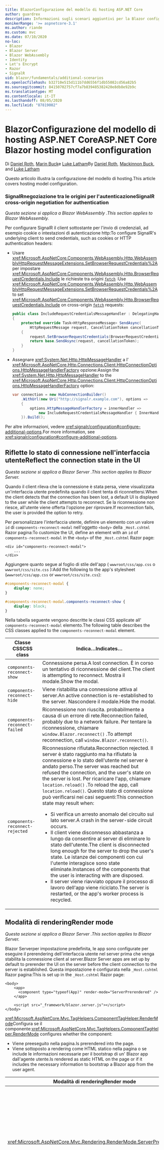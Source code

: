 ```yaml
---
title: BlazorConfigurazione del modello di hosting ASP.NET Core
author: guardrex
description: Informazioni sugli scenari aggiuntivi per la Blazor configurazione del modello di hosting di ASP.NET Core.
monikerRange: '>= aspnetcore-3.1'
ms.author: riande
ms.custom: mvc
ms.date: 07/10/2020
no-loc:
- Blazor
- Blazor Server
- Blazor WebAssembly
- Identity
- Let's Encrypt
- Razor
- SignalR
uid: blazor/fundamentals/additional-scenarios
ms.openlocfilehash: b32710e515d111b7dd6556f1db55082cd56a82b5
ms.sourcegitcommit: 84150702757cf7a7b839485382420e8db8e92b9c
ms.translationtype: MT
ms.contentlocale: it-IT
ms.lasthandoff: 08/05/2020
ms.locfileid: "87819002"
---
```

# <a name="aspnet-core-no-locblazor-hosting-model-configuration"></a><span data-ttu-id="e8308-103">BlazorConfigurazione del modello di hosting ASP.NET Core</span><span class="sxs-lookup"><span data-stu-id="e8308-103">ASP.NET Core Blazor hosting model configuration</span></span>

<span data-ttu-id="e8308-104">Di [Daniel Roth](https://github.com/danroth27), [Marin Buck](https://github.com/MackinnonBuck)e [Luke Latham](https://github.com/guardrex)</span><span class="sxs-lookup"><span data-stu-id="e8308-104">By [Daniel Roth](https://github.com/danroth27), [Mackinnon Buck](https://github.com/MackinnonBuck), and [Luke Latham](https://github.com/guardrex)</span></span>

<span data-ttu-id="e8308-105">Questo articolo illustra la configurazione del modello di hosting.</span><span class="sxs-lookup"><span data-stu-id="e8308-105">This article covers hosting model configuration.</span></span>

### <a name="no-locsignalr-cross-origin-negotiation-for-authentication"></a><span data-ttu-id="e8308-106">SignalRnegoziazione tra le origini per l'autenticazione</span><span class="sxs-lookup"><span data-stu-id="e8308-106">SignalR cross-origin negotiation for authentication</span></span>

<span data-ttu-id="e8308-107">*Questa sezione si applica a Blazor WebAssembly .*</span><span class="sxs-lookup"><span data-stu-id="e8308-107">*This section applies to Blazor WebAssembly.*</span></span>

<span data-ttu-id="e8308-108">Per configurare SignalR il client sottostante per l'invio di credenziali, ad esempio cookie o intestazioni di autenticazione http:</span><span class="sxs-lookup"><span data-stu-id="e8308-108">To configure SignalR's underlying client to send credentials, such as cookies or HTTP authentication headers:</span></span>

* <span data-ttu-id="e8308-109">Usare <xref:Microsoft.AspNetCore.Components.WebAssembly.Http.WebAssemblyHttpRequestMessageExtensions.SetBrowserRequestCredentials%2A> per impostare <xref:Microsoft.AspNetCore.Components.WebAssembly.Http.BrowserRequestCredentials.Include> le richieste tra origini [`fetch`](https://developer.mozilla.org/docs/Web/API/Fetch_API/Using_Fetch) :</span><span class="sxs-lookup"><span data-stu-id="e8308-109">Use <xref:Microsoft.AspNetCore.Components.WebAssembly.Http.WebAssemblyHttpRequestMessageExtensions.SetBrowserRequestCredentials%2A> to set <xref:Microsoft.AspNetCore.Components.WebAssembly.Http.BrowserRequestCredentials.Include> on cross-origin [`fetch`](https://developer.mozilla.org/docs/Web/API/Fetch_API/Using_Fetch) requests:</span></span>

  ```csharp
  public class IncludeRequestCredentialsMessageHandler : DelegatingHandler
  {
      protected override Task<HttpResponseMessage> SendAsync(
          HttpRequestMessage request, CancellationToken cancellationToken)
      {
          request.SetBrowserRequestCredentials(BrowserRequestCredentials.Include);
          return base.SendAsync(request, cancellationToken);
      }
  }
  ```

* <span data-ttu-id="e8308-110">Assegnare <xref:System.Net.Http.HttpMessageHandler> a l' <xref:Microsoft.AspNetCore.Http.Connections.Client.HttpConnectionOptions.HttpMessageHandlerFactory> opzione:</span><span class="sxs-lookup"><span data-stu-id="e8308-110">Assign the <xref:System.Net.Http.HttpMessageHandler> to the <xref:Microsoft.AspNetCore.Http.Connections.Client.HttpConnectionOptions.HttpMessageHandlerFactory> option:</span></span>

  ```csharp
  var connection = new HubConnectionBuilder()
      .WithUrl(new Uri("http://signalr.example.com"), options =>
      {
          options.HttpMessageHandlerFactory = innerHandler => 
              new IncludeRequestCredentialsMessageHandler { InnerHandler = innerHandler };
      }).Build();
  ```

<span data-ttu-id="e8308-111">Per altre informazioni, vedere <xref:signalr/configuration#configure-additional-options>.</span><span class="sxs-lookup"><span data-stu-id="e8308-111">For more information, see <xref:signalr/configuration#configure-additional-options>.</span></span>

## <a name="reflect-the-connection-state-in-the-ui"></a><span data-ttu-id="e8308-112">Riflette lo stato di connessione nell'interfaccia utente</span><span class="sxs-lookup"><span data-stu-id="e8308-112">Reflect the connection state in the UI</span></span>

<span data-ttu-id="e8308-113">*Questa sezione si applica a Blazor Server .*</span><span class="sxs-lookup"><span data-stu-id="e8308-113">*This section applies to Blazor Server.*</span></span>

<span data-ttu-id="e8308-114">Quando il client rileva che la connessione è stata persa, viene visualizzata un'interfaccia utente predefinita quando il client tenta di riconnettersi.</span><span class="sxs-lookup"><span data-stu-id="e8308-114">When the client detects that the connection has been lost, a default UI is displayed to the user while the client attempts to reconnect.</span></span> <span data-ttu-id="e8308-115">Se la riconnessione non riesce, all'utente viene offerta l'opzione per riprovare.</span><span class="sxs-lookup"><span data-stu-id="e8308-115">If reconnection fails, the user is provided the option to retry.</span></span>

<span data-ttu-id="e8308-116">Per personalizzare l'interfaccia utente, definire un elemento con un valore `id` di `components-reconnect-modal` nell'oggetto `<body>` della `_Host.cshtml` Razor pagina:</span><span class="sxs-lookup"><span data-stu-id="e8308-116">To customize the UI, define an element with an `id` of `components-reconnect-modal` in the `<body>` of the `_Host.cshtml` Razor page:</span></span>

```cshtml
<div id="components-reconnect-modal">
    ...
</div>
```

<span data-ttu-id="e8308-117">Aggiungere quanto segue al foglio di stile dell'app ( `wwwroot/css/app.css` o `wwwroot/css/site.css` ):</span><span class="sxs-lookup"><span data-stu-id="e8308-117">Add the following to the app's stylesheet (`wwwroot/css/app.css` or `wwwroot/css/site.css`):</span></span>

```css
#components-reconnect-modal {
    display: none;
}

#components-reconnect-modal.components-reconnect-show {
    display: block;
}
```

<span data-ttu-id="e8308-118">Nella tabella seguente vengono descritte le classi CSS applicate all' `components-reconnect-modal` elemento.</span><span class="sxs-lookup"><span data-stu-id="e8308-118">The following table describes the CSS classes applied to the `components-reconnect-modal` element.</span></span>

| <span data-ttu-id="e8308-119">Classe CSS</span><span class="sxs-lookup"><span data-stu-id="e8308-119">CSS class</span></span>                       | <span data-ttu-id="e8308-120">Indica&hellip;</span><span class="sxs-lookup"><span data-stu-id="e8308-120">Indicates&hellip;</span></span> |
| ------------------------------- | ----------------- |
| `components-reconnect-show`     | <span data-ttu-id="e8308-121">Connessione persa.</span><span class="sxs-lookup"><span data-stu-id="e8308-121">A lost connection.</span></span> <span data-ttu-id="e8308-122">È in corso un tentativo di riconnessione del client.</span><span class="sxs-lookup"><span data-stu-id="e8308-122">The client is attempting to reconnect.</span></span> <span data-ttu-id="e8308-123">Mostra il modale.</span><span class="sxs-lookup"><span data-stu-id="e8308-123">Show the modal.</span></span> |
| `components-reconnect-hide`     | <span data-ttu-id="e8308-124">Viene ristabilita una connessione attiva al server.</span><span class="sxs-lookup"><span data-stu-id="e8308-124">An active connection is re-established to the server.</span></span> <span data-ttu-id="e8308-125">Nascondere il modale.</span><span class="sxs-lookup"><span data-stu-id="e8308-125">Hide the modal.</span></span> |
| `components-reconnect-failed`   | <span data-ttu-id="e8308-126">Riconnessione non riuscita. probabilmente a causa di un errore di rete.</span><span class="sxs-lookup"><span data-stu-id="e8308-126">Reconnection failed, probably due to a network failure.</span></span> <span data-ttu-id="e8308-127">Per tentare la riconnessione, chiamare `window.Blazor.reconnect()` .</span><span class="sxs-lookup"><span data-stu-id="e8308-127">To attempt reconnection, call `window.Blazor.reconnect()`.</span></span> |
| `components-reconnect-rejected` | <span data-ttu-id="e8308-128">Riconnessione rifiutata.</span><span class="sxs-lookup"><span data-stu-id="e8308-128">Reconnection rejected.</span></span> <span data-ttu-id="e8308-129">Il server è stato raggiunto ma ha rifiutato la connessione e lo stato dell'utente nel server è andato perso.</span><span class="sxs-lookup"><span data-stu-id="e8308-129">The server was reached but refused the connection, and the user's state on the server is lost.</span></span> <span data-ttu-id="e8308-130">Per ricaricare l'app, chiamare `location.reload()` .</span><span class="sxs-lookup"><span data-stu-id="e8308-130">To reload the app, call `location.reload()`.</span></span> <span data-ttu-id="e8308-131">Questo stato di connessione può verificarsi nei casi seguenti:</span><span class="sxs-lookup"><span data-stu-id="e8308-131">This connection state may result when:</span></span><ul><li><span data-ttu-id="e8308-132">Si verifica un arresto anomalo del circuito sul lato server.</span><span class="sxs-lookup"><span data-stu-id="e8308-132">A crash in the server-side circuit occurs.</span></span></li><li><span data-ttu-id="e8308-133">Il client viene disconnesso abbastanza a lungo da consentire al server di eliminare lo stato dell'utente.</span><span class="sxs-lookup"><span data-stu-id="e8308-133">The client is disconnected long enough for the server to drop the user's state.</span></span> <span data-ttu-id="e8308-134">Le istanze dei componenti con cui l'utente interagisce sono state eliminate.</span><span class="sxs-lookup"><span data-stu-id="e8308-134">Instances of the components that the user is interacting with are disposed.</span></span></li><li><span data-ttu-id="e8308-135">Il server viene riavviato oppure il processo di lavoro dell'app viene riciclato.</span><span class="sxs-lookup"><span data-stu-id="e8308-135">The server is restarted, or the app's worker process is recycled.</span></span></li></ul> |

## <a name="render-mode"></a><span data-ttu-id="e8308-136">Modalità di rendering</span><span class="sxs-lookup"><span data-stu-id="e8308-136">Render mode</span></span>

<span data-ttu-id="e8308-137">*Questa sezione si applica a Blazor Server .*</span><span class="sxs-lookup"><span data-stu-id="e8308-137">*This section applies to Blazor Server.*</span></span>

<span data-ttu-id="e8308-138">Blazor Serverper impostazione predefinita, le app sono configurate per eseguire il prerendering dell'interfaccia utente nel server prima che venga stabilita la connessione client al server.</span><span class="sxs-lookup"><span data-stu-id="e8308-138">Blazor Server apps are set up by default to prerender the UI on the server before the client connection to the server is established.</span></span> <span data-ttu-id="e8308-139">Questa impostazione è configurata nella `_Host.cshtml` Razor pagina:</span><span class="sxs-lookup"><span data-stu-id="e8308-139">This is set up in the `_Host.cshtml` Razor page:</span></span>

```cshtml
<body>
    <app>
      <component type="typeof(App)" render-mode="ServerPrerendered" />
    </app>

    <script src="_framework/blazor.server.js"></script>
</body>
```

<span data-ttu-id="e8308-140"><xref:Microsoft.AspNetCore.Mvc.TagHelpers.ComponentTagHelper.RenderMode>Configura se il componente:</span><span class="sxs-lookup"><span data-stu-id="e8308-140"><xref:Microsoft.AspNetCore.Mvc.TagHelpers.ComponentTagHelper.RenderMode> configures whether the component:</span></span>

* <span data-ttu-id="e8308-141">Viene preeseguito nella pagina.</span><span class="sxs-lookup"><span data-stu-id="e8308-141">Is prerendered into the page.</span></span>
* <span data-ttu-id="e8308-142">Viene sottoposto a rendering come HTML statico nella pagina o se include le informazioni necessarie per il bootstrap di un' Blazor app dall'agente utente.</span><span class="sxs-lookup"><span data-stu-id="e8308-142">Is rendered as static HTML on the page or if it includes the necessary information to bootstrap a Blazor app from the user agent.</span></span>

| <span data-ttu-id="e8308-143">Modalità di rendering</span><span class="sxs-lookup"><span data-stu-id="e8308-143">Render mode</span></span> | <span data-ttu-id="e8308-144">Descrizione</span><span class="sxs-lookup"><span data-stu-id="e8308-144">Description</span></span> |
| --- | --- |
| <xref:Microsoft.AspNetCore.Mvc.Rendering.RenderMode.ServerPrerendered> | <span data-ttu-id="e8308-145">Esegue il rendering del componente in HTML statico e include un marcatore per un' Blazor Server app.</span><span class="sxs-lookup"><span data-stu-id="e8308-145">Renders the component into static HTML and includes a marker for a Blazor Server app.</span></span> <span data-ttu-id="e8308-146">Quando l'agente utente viene avviato, questo marcatore viene usato per il bootstrap di un' Blazor app.</span><span class="sxs-lookup"><span data-stu-id="e8308-146">When the user-agent starts, this marker is used to bootstrap a Blazor app.</span></span> |
| <xref:Microsoft.AspNetCore.Mvc.Rendering.RenderMode.Server> | <span data-ttu-id="e8308-147">Esegue il rendering di un marcatore per un' Blazor Server app.</span><span class="sxs-lookup"><span data-stu-id="e8308-147">Renders a marker for a Blazor Server app.</span></span> <span data-ttu-id="e8308-148">L'output del componente non è incluso.</span><span class="sxs-lookup"><span data-stu-id="e8308-148">Output from the component isn't included.</span></span> <span data-ttu-id="e8308-149">Quando l'agente utente viene avviato, questo marcatore viene usato per il bootstrap di un' Blazor app.</span><span class="sxs-lookup"><span data-stu-id="e8308-149">When the user-agent starts, this marker is used to bootstrap a Blazor app.</span></span> |
| <xref:Microsoft.AspNetCore.Mvc.Rendering.RenderMode.Static> | <span data-ttu-id="e8308-150">Esegue il rendering del componente in HTML statico.</span><span class="sxs-lookup"><span data-stu-id="e8308-150">Renders the component into static HTML.</span></span> |

<span data-ttu-id="e8308-151">Il rendering dei componenti server da una pagina HTML statica non è supportato.</span><span class="sxs-lookup"><span data-stu-id="e8308-151">Rendering server components from a static HTML page isn't supported.</span></span>

## <a name="configure-the-no-locsignalr-client-for-no-locblazor-server-apps"></a><span data-ttu-id="e8308-152">Configurare il SignalR client per le Blazor Server app</span><span class="sxs-lookup"><span data-stu-id="e8308-152">Configure the SignalR client for Blazor Server apps</span></span>

<span data-ttu-id="e8308-153">*Questa sezione si applica a Blazor Server .*</span><span class="sxs-lookup"><span data-stu-id="e8308-153">*This section applies to Blazor Server.*</span></span>

<span data-ttu-id="e8308-154">Configurare il SignalR client usato dalle Blazor Server app nel `Pages/_Host.cshtml` file.</span><span class="sxs-lookup"><span data-stu-id="e8308-154">Configure the SignalR client used by Blazor Server apps in the `Pages/_Host.cshtml` file.</span></span> <span data-ttu-id="e8308-155">Inserire uno script che chiami `Blazor.start` dopo lo `_framework/blazor.server.js` script e all'interno del `</body>` tag.</span><span class="sxs-lookup"><span data-stu-id="e8308-155">Place a script that calls `Blazor.start` after the `_framework/blazor.server.js` script and inside the `</body>` tag.</span></span>

### <a name="logging"></a><span data-ttu-id="e8308-156">Registrazione</span><span class="sxs-lookup"><span data-stu-id="e8308-156">Logging</span></span>

<span data-ttu-id="e8308-157">Per configurare la SignalR registrazione del client:</span><span class="sxs-lookup"><span data-stu-id="e8308-157">To configure SignalR client logging:</span></span>

* <span data-ttu-id="e8308-158">Aggiungere un `autostart="false"` attributo al `<script>` tag per lo `blazor.server.js` script.</span><span class="sxs-lookup"><span data-stu-id="e8308-158">Add an `autostart="false"` attribute to the `<script>` tag for the `blazor.server.js` script.</span></span>
* <span data-ttu-id="e8308-159">Passare un oggetto di configurazione ( `configureSignalR` ) che chiama `configureLogging` con il livello di registrazione nel generatore client.</span><span class="sxs-lookup"><span data-stu-id="e8308-159">Pass in a configuration object (`configureSignalR`) that calls `configureLogging` with the log level on the client builder.</span></span>

```cshtml
    ...

    <script autostart="false" src="_framework/blazor.server.js"></script>
    <script>
      Blazor.start({
        configureSignalR: function (builder) {
          builder.configureLogging("information");
        }
      });
    </script>
</body>
```

<span data-ttu-id="e8308-160">Nell'esempio precedente, `information` è equivalente a un livello di log di <xref:Microsoft.Extensions.Logging.LogLevel.Information?displayProperty=nameWithType> .</span><span class="sxs-lookup"><span data-stu-id="e8308-160">In the preceding example, `information` is equivalent to a log level of <xref:Microsoft.Extensions.Logging.LogLevel.Information?displayProperty=nameWithType>.</span></span>

### <a name="modify-the-reconnection-handler"></a><span data-ttu-id="e8308-161">Modificare il gestore di riconnessione</span><span class="sxs-lookup"><span data-stu-id="e8308-161">Modify the reconnection handler</span></span>

<span data-ttu-id="e8308-162">Gli eventi di connessione del circuito del gestore di riconnessione possono essere modificati per comportamenti personalizzati, ad esempio:</span><span class="sxs-lookup"><span data-stu-id="e8308-162">The reconnection handler's circuit connection events can be modified for custom behaviors, such as:</span></span>

* <span data-ttu-id="e8308-163">Per inviare una notifica all'utente se la connessione viene eliminata.</span><span class="sxs-lookup"><span data-stu-id="e8308-163">To notify the user if the connection is dropped.</span></span>
* <span data-ttu-id="e8308-164">Per eseguire la registrazione (dal client) quando si connette un circuito.</span><span class="sxs-lookup"><span data-stu-id="e8308-164">To perform logging (from the client) when a circuit is connected.</span></span>

<span data-ttu-id="e8308-165">Per modificare gli eventi di connessione:</span><span class="sxs-lookup"><span data-stu-id="e8308-165">To modify the connection events:</span></span>

* <span data-ttu-id="e8308-166">Aggiungere un `autostart="false"` attributo al `<script>` tag per lo `blazor.server.js` script.</span><span class="sxs-lookup"><span data-stu-id="e8308-166">Add an `autostart="false"` attribute to the `<script>` tag for the `blazor.server.js` script.</span></span>
* <span data-ttu-id="e8308-167">Registra i callback per le modifiche della connessione per le connessioni eliminate ( `onConnectionDown` ) e le connessioni stabilite/ristabilite ( `onConnectionUp` ).</span><span class="sxs-lookup"><span data-stu-id="e8308-167">Register callbacks for connection changes for dropped connections (`onConnectionDown`) and established/re-established connections (`onConnectionUp`).</span></span> <span data-ttu-id="e8308-168">**Entrambi** `onConnectionDown` `onConnectionUp`è necessario specificare e.</span><span class="sxs-lookup"><span data-stu-id="e8308-168">**Both** `onConnectionDown` and `onConnectionUp` must be specified.</span></span>

```cshtml
    ...

    <script autostart="false" src="_framework/blazor.server.js"></script>
    <script>
      Blazor.start({
        reconnectionHandler: {
          onConnectionDown: (options, error) => console.error(error);
          onConnectionUp: () => console.log("Up, up, and away!");
        }
      });
    </script>
</body>
```

### <a name="adjust-the-reconnection-retry-count-and-interval"></a><span data-ttu-id="e8308-169">Modificare il numero di tentativi di riconnessione e l'intervallo</span><span class="sxs-lookup"><span data-stu-id="e8308-169">Adjust the reconnection retry count and interval</span></span>

<span data-ttu-id="e8308-170">Per modificare il numero di tentativi di riconnessione e l'intervallo:</span><span class="sxs-lookup"><span data-stu-id="e8308-170">To adjust the reconnection retry count and interval:</span></span>

* <span data-ttu-id="e8308-171">Aggiungere un `autostart="false"` attributo al `<script>` tag per lo `blazor.server.js` script.</span><span class="sxs-lookup"><span data-stu-id="e8308-171">Add an `autostart="false"` attribute to the `<script>` tag for the `blazor.server.js` script.</span></span>
* <span data-ttu-id="e8308-172">Impostare il numero di tentativi ( `maxRetries` ) e il periodo di tempo in millisecondi consentiti per ogni nuovo tentativo ( `retryIntervalMilliseconds` ).</span><span class="sxs-lookup"><span data-stu-id="e8308-172">Set the number of retries (`maxRetries`) and period in milliseconds permitted for each retry attempt (`retryIntervalMilliseconds`).</span></span>

```cshtml
    ...

    <script autostart="false" src="_framework/blazor.server.js"></script>
    <script>
      Blazor.start({
        reconnectionOptions: {
          maxRetries: 3,
          retryIntervalMilliseconds: 2000
        }
      });
    </script>
</body>
```

### <a name="hide-or-replace-the-reconnection-display"></a><span data-ttu-id="e8308-173">Nascondi o Sostituisci la visualizzazione di riconnessione</span><span class="sxs-lookup"><span data-stu-id="e8308-173">Hide or replace the reconnection display</span></span>

<span data-ttu-id="e8308-174">Per nascondere la visualizzazione della riconnessione:</span><span class="sxs-lookup"><span data-stu-id="e8308-174">To hide the reconnection display:</span></span>

* <span data-ttu-id="e8308-175">Aggiungere un `autostart="false"` attributo al `<script>` tag per lo `blazor.server.js` script.</span><span class="sxs-lookup"><span data-stu-id="e8308-175">Add an `autostart="false"` attribute to the `<script>` tag for the `blazor.server.js` script.</span></span>
* <span data-ttu-id="e8308-176">Impostare il gestore di riconnessione `_reconnectionDisplay` su un oggetto vuoto ( `{}` o `new Object()` ).</span><span class="sxs-lookup"><span data-stu-id="e8308-176">Set the reconnection handler's `_reconnectionDisplay` to an empty object (`{}` or `new Object()`).</span></span>

```cshtml
    ...

    <script autostart="false" src="_framework/blazor.server.js"></script>
    <script>
      window.addEventListener('beforeunload', function () {
        Blazor.defaultReconnectionHandler._reconnectionDisplay = {};
      });
    </script>
</body>
```

<span data-ttu-id="e8308-177">Per sostituire la visualizzazione della riconnessione, impostare `_reconnectionDisplay` nell'esempio precedente sull'elemento per la visualizzazione:</span><span class="sxs-lookup"><span data-stu-id="e8308-177">To replace the reconnection display, set `_reconnectionDisplay` in the preceding example to the element for display:</span></span>

```javascript
Blazor.defaultReconnectionHandler._reconnectionDisplay = 
  document.getElementById("{ELEMENT ID}");
```

<span data-ttu-id="e8308-178">Il segnaposto `{ELEMENT ID}` è l'ID dell'elemento HTML da visualizzare.</span><span class="sxs-lookup"><span data-stu-id="e8308-178">The placeholder `{ELEMENT ID}` is the ID of the HTML element to display.</span></span>

::: moniker range=">= aspnetcore-5.0"

## <a name="influence-html-head-tag-elements"></a><span data-ttu-id="e8308-179">Influenza `<head>` elementi tag HTML</span><span class="sxs-lookup"><span data-stu-id="e8308-179">Influence HTML `<head>` tag elements</span></span>

<span data-ttu-id="e8308-180">*Questa sezione si applica a Blazor WebAssembly e Blazor Server .*</span><span class="sxs-lookup"><span data-stu-id="e8308-180">*This section applies to Blazor WebAssembly and Blazor Server.*</span></span>

<span data-ttu-id="e8308-181">Quando viene eseguito il rendering, i `Title` `Link` componenti, e `Meta` aggiungono o aggiornano i dati negli `<head>` elementi tag HTML:</span><span class="sxs-lookup"><span data-stu-id="e8308-181">When rendered, the `Title`, `Link`, and `Meta` components add or update data in the HTML `<head>` tag elements:</span></span>

```razor
@using Microsoft.AspNetCore.Components.Web.Extensions.Head

<Title Value="{TITLE}" />
<Link href="{URL}" rel="stylesheet" />
<Meta content="{DESCRIPTION}" name="description" />
```

<span data-ttu-id="e8308-182">Nell'esempio precedente, i segnaposto per `{TITLE}` , `{URL}` e `{DESCRIPTION}` sono valori stringa, Razor variabili o Razor espressioni.</span><span class="sxs-lookup"><span data-stu-id="e8308-182">In the preceding example, placeholders for `{TITLE}`, `{URL}`, and `{DESCRIPTION}` are string values, Razor variables, or Razor expressions.</span></span>

<span data-ttu-id="e8308-183">Si applicano le seguenti caratteristiche:</span><span class="sxs-lookup"><span data-stu-id="e8308-183">The following characteristics apply:</span></span>

* <span data-ttu-id="e8308-184">Il prerendering lato server è supportato.</span><span class="sxs-lookup"><span data-stu-id="e8308-184">Server-side prerendering is supported.</span></span>
* <span data-ttu-id="e8308-185">Il `Value` parametro è l'unico parametro valido per il `Title` componente.</span><span class="sxs-lookup"><span data-stu-id="e8308-185">The `Value` parameter is the only valid parameter for the `Title` component.</span></span>
* <span data-ttu-id="e8308-186">Gli attributi HTML forniti ai `Meta` `Link` componenti e vengono acquisiti in [attributi aggiuntivi](xref:blazor/components/index#attribute-splatting-and-arbitrary-parameters) e passati al tag HTML sottoposto a rendering.</span><span class="sxs-lookup"><span data-stu-id="e8308-186">HTML attributes provided to the `Meta` and `Link` components are captured in [additional attributes](xref:blazor/components/index#attribute-splatting-and-arbitrary-parameters) and passed through to the rendered HTML tag.</span></span>
* <span data-ttu-id="e8308-187">Per più `Title` componenti, il titolo della pagina riflette l'oggetto `Value` dell'ultimo componente di cui è stato `Title` eseguito il rendering.</span><span class="sxs-lookup"><span data-stu-id="e8308-187">For multiple `Title` components, the title of the page reflects the `Value` of the last `Title` component rendered.</span></span>
* <span data-ttu-id="e8308-188">Se più `Meta` `Link` componenti o sono inclusi con attributi identici, esiste esattamente un tag HTML sottoposto a rendering per ogni `Meta` `Link` componente o.</span><span class="sxs-lookup"><span data-stu-id="e8308-188">If multiple `Meta` or `Link` components are included with identical attributes, there's exactly one HTML tag rendered per `Meta` or `Link` component.</span></span> <span data-ttu-id="e8308-189">Due `Meta` `Link` componenti o non possono fare riferimento allo stesso tag HTML sottoposto a rendering.</span><span class="sxs-lookup"><span data-stu-id="e8308-189">Two `Meta` or `Link` components can't refer to the same rendered HTML tag.</span></span>
* <span data-ttu-id="e8308-190">Le modifiche apportate ai parametri dei `Meta` componenti o esistenti `Link` vengono riflesse nei tag HTML sottoposti a rendering.</span><span class="sxs-lookup"><span data-stu-id="e8308-190">Changes to the parameters of existing `Meta` or `Link` components are reflected in their rendered HTML tags.</span></span>
* <span data-ttu-id="e8308-191">Quando i `Link` `Meta` componenti o non vengono più sottoposti a rendering e quindi eliminati dal Framework, i tag HTML sottoposti a rendering vengono rimossi.</span><span class="sxs-lookup"><span data-stu-id="e8308-191">When the `Link` or `Meta` components are no longer rendered and thus disposed by the framework, their rendered HTML tags are removed.</span></span>

<span data-ttu-id="e8308-192">Quando uno dei componenti del Framework viene utilizzato in un componente figlio, il tag HTML sottoposto a rendering influisce su qualsiasi altro componente figlio del componente padre, purché venga eseguito il rendering del componente figlio contenente il componente del Framework.</span><span class="sxs-lookup"><span data-stu-id="e8308-192">When one of the framework components is used in a child component, the rendered HTML tag influences any other child component of the parent component as long as the child component containing the framework component is rendered.</span></span> <span data-ttu-id="e8308-193">La distinzione tra l'uso di uno di questi componenti del Framework in un componente figlio e l'inserimento di un tag HTML in `wwwroot/index.html` o è il tag HTML sottoposto a `Pages/_Host.cshtml` rendering di un componente del Framework:</span><span class="sxs-lookup"><span data-stu-id="e8308-193">The distinction between using the one of these framework components in a child component and placing a an HTML tag in `wwwroot/index.html` or `Pages/_Host.cshtml` is that a framework component's rendered HTML tag:</span></span>

* <span data-ttu-id="e8308-194">Può essere modificato in base allo stato dell'applicazione.</span><span class="sxs-lookup"><span data-stu-id="e8308-194">Can be modified by application state.</span></span> <span data-ttu-id="e8308-195">Un tag HTML hardcoded non può essere modificato in base allo stato dell'applicazione.</span><span class="sxs-lookup"><span data-stu-id="e8308-195">A hard-coded HTML tag can't be modified by application state.</span></span>
* <span data-ttu-id="e8308-196">Viene rimosso dal codice HTML `<head>` quando il componente padre non viene più sottoposto a rendering.</span><span class="sxs-lookup"><span data-stu-id="e8308-196">Is removed from the HTML `<head>` when the parent component is no longer rendered.</span></span>

::: moniker-end

## <a name="additional-resources"></a><span data-ttu-id="e8308-197">Risorse aggiuntive</span><span class="sxs-lookup"><span data-stu-id="e8308-197">Additional resources</span></span>

* <xref:fundamentals/logging/index>
